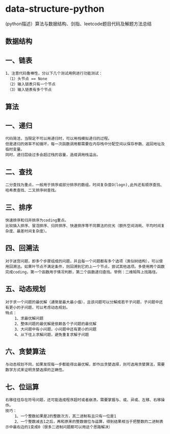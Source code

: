 # data-structure-python
(python描述）算法与数据结构、剑指、leetcode题目代码及解题方法总结


## 数据结构

## 一、链表
	1、注意代码鲁棒性，分以下几个测试用例进行功能测试：
	 （1）头节点 == None
	 （2）输入链表只有一个节点
	 （3）输入链表有多个节点
	
## 算法

## 一、递归
	代码简洁，当限定不可以用递归时，可以用栈模拟递归的过程。
	但是递归的效率不如循环，每一次函数调用都需要在内存栈中分配空间以保存参数、返回地址及临时变量。
	同时，递归层级过多会超过栈的容量，造成调用栈溢出。
## 二、查找
	二分查找为重点，一般用于排序或部分排序的数组，时间复杂度O(logn),此外还有顺序查找、哈希表查找、二叉排序树查找。
## 三、排序
	快速排序和归并排序为coding重点。
	比较插入排序、冒泡排序、归并排序、快速排序等不同算法的优劣（额外空间消耗、平均时间复杂度、最差时间复杂度）。
## 四、回溯法
	对于迷宫问题，即多个步骤组成的问题，并且每一个问题都有多个选项（类似树结构），可以使用回溯法。如果叶节点不满足条件，则回溯到它的上一个节点，尝试其他选项。多使用两个函数完成coding，第一个函数用于情况判断，第二个函数递归查找。举例：二维矩阵上找路径。
## 五、动态规划
	对于求一个问题的最优解（通常是最大最小值），且该问题可以分解成若干子问题，子问题中还有更小的子问题，可以考虑动态规划。
	特点：   
		1、求最优解问题
		2、整体问题的最优解是依赖各个子问题的最优解
		3、大问题中有小问题，小问题中还有更小的问题
		4、从下往上求解问题，避免重复求解子问题
## 六、贪婪算法
	与动态规划不同，如果发现每一步都能得出最优解，即作出贪婪选择，则可选用贪婪算法，需要数学方式来证明贪婪选择的正确性。
## 七、位运算
	右移往往存在符号问题，还可能造成程序超时或者崩溃。需要掌握与、或、异或、左移、右移操作。
	技巧：
		1、一个整数如果是2的整数次方，其二进制有且只有一位是1 
		2、一个整数减去1之后，再和原来的整数做位与运算，得到结果相当于把整数的二进制表示中最右边的1变成0（很多二进制问题都可以用这个思路解决）
	
	
	
	
	
	
	
